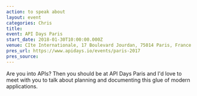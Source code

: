 ```yaml
---
action: to speak about
layout: event
categories: Chris
title:
event: API Days Paris
start_date: 2018-01-30T10:00:00.000Z
venue: CIte Internationale, 17 Boulevard Jourdan, 75014 Paris, France
pres_url: https://www.apidays.io/events/paris-2017
pres_source:
---
```


Are you into APIs? Then you should be at API Days Paris and I'd love to meet with you to talk about planning and documenting this glue of modern applications.

